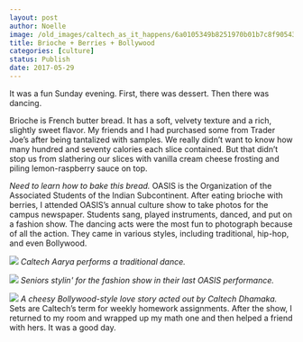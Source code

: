 ```yaml
---
layout: post
author: Noelle
image: /old_images/caltech_as_it_happens/6a0105349b8251970b01b7c8f90543970b.jpg
title: Brioche + Berries + Bollywood
categories: [culture]
status: Publish
date: 2017-05-29
---
```


It was a fun Sunday evening. First, there was dessert. Then there was dancing.

Brioche is French butter bread. It has a soft, velvety texture and a rich, slightly sweet flavor. My friends and I had purchased some from Trader Joe’s after being tantalized with samples. We really didn’t want to know how many hundred and seventy calories each slice contained. But that didn’t stop us from slathering our slices with vanilla cream cheese frosting and piling lemon-raspberry sauce on top.

*Need to learn how to bake this bread.*
OASIS is the Organization of the Associated Students of the Indian Subcontinent. After eating brioche with berries, I attended OASIS’s annual culture show to take photos for the campus newspaper. Students sang, played instruments, danced, and put on a fashion show. The dancing acts were the most fun to photograph because of all the action. They came in various styles, including traditional, hip-hop, and even Bollywood.


![](/old_images/6a0105349b8251970b01bb099c1bbb970d-800wi.jpg)
*Caltech Aarya performs a traditional dance.*


![](/old_images/6a0105349b8251970b01bb099c1bb7970d-800wi.jpg)
*Seniors stylin' for the fashion show in their last OASIS performance.*


![](/old_images/6a0105349b8251970b01bb099c1bbf970d-800wi.jpg)
*A cheesy Bollywood-style love story acted out by Caltech Dhamaka.*
Sets are Caltech’s term for weekly homework assignments. After the show, I returned to my room and wrapped up my math one and then helped a friend with hers. It was a good day.

